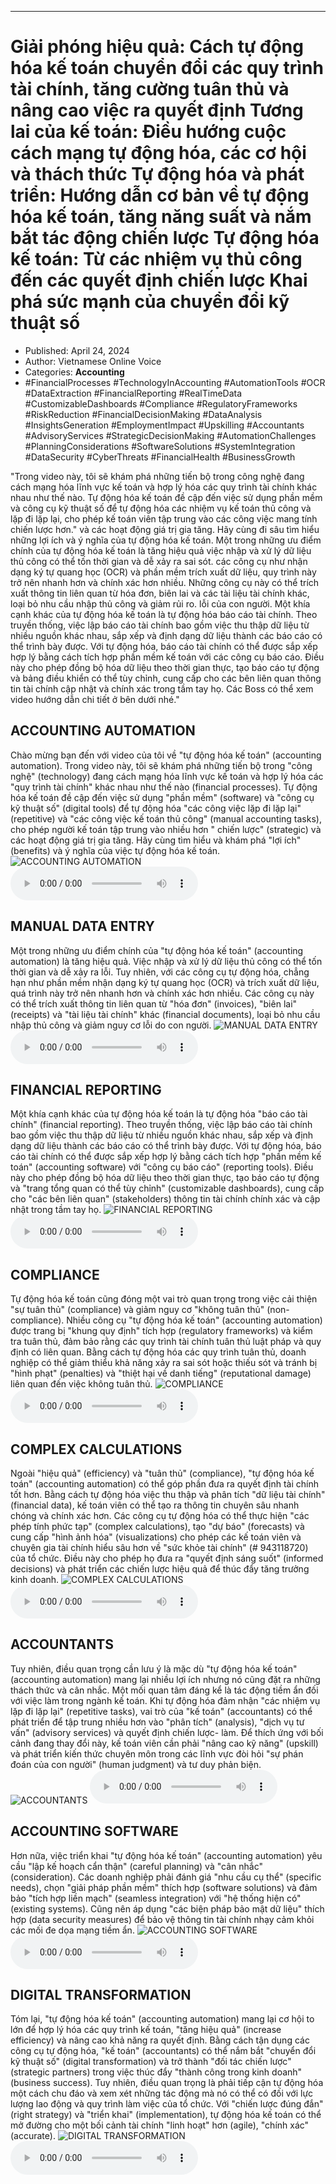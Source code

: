 
---

# Giải phóng hiệu quả: Cách tự động hóa kế toán chuyển đổi các quy trình tài chính, tăng cường tuân thủ và nâng cao việc ra quyết định Tương lai của kế toán: Điều hướng cuộc cách mạng tự động hóa, các cơ hội và thách thức Tự động hóa và phát triển: Hướng dẫn cơ bản về tự động hóa kế toán, tăng năng suất và nắm bắt tác động chiến lược Tự động hóa kế toán: Từ các nhiệm vụ thủ công đến các quyết định chiến lược Khai phá sức mạnh của chuyển đổi kỹ thuật số

- Published: April 24, 2024
- Author: Vietnamese Online Voice
- Categories: **Accounting**
- #FinancialProcesses #TechnologyInAccounting #AutomationTools #OCR #DataExtraction #FinancialReporting #RealTimeData #CustomizableDashboards #Compliance #RegulatoryFrameworks #RiskReduction #FinancialDecisionMaking #DataAnalysis #InsightsGeneration #EmploymentImpact #Upskilling #Accountants #AdvisoryServices #StrategicDecisionMaking #AutomationChallenges #PlanningConsiderations #SoftwareSolutions #SystemIntegration #DataSecurity #CyberThreats #FinancialHealth #BusinessGrowth

"Trong video này, tôi sẽ khám phá những tiến bộ trong công nghệ đang cách mạng hóa lĩnh vực kế toán và hợp lý hóa các quy trình tài chính khác nhau như thế nào. Tự động hóa kế toán đề cập đến việc sử dụng phần mềm và công cụ kỹ thuật số để tự động hóa các nhiệm vụ kế toán thủ công và lặp đi lặp lại, cho phép kế toán viên tập trung vào các công việc mang tính chiến lược hơn." và các hoạt động giá trị gia tăng. Hãy cùng đi sâu tìm hiểu những lợi ích và ý nghĩa của tự động hóa kế toán. Một trong những ưu điểm chính của tự động hóa kế toán là tăng hiệu quả việc nhập và xử lý dữ liệu thủ công có thể tốn thời gian và dễ xảy ra sai sót. các công cụ như nhận dạng ký tự quang học (OCR) và phần mềm trích xuất dữ liệu, quy trình này trở nên nhanh hơn và chính xác hơn nhiều. Những công cụ này có thể trích xuất thông tin liên quan từ hóa đơn, biên lai và các tài liệu tài chính khác, loại bỏ nhu cầu nhập thủ công và giảm rủi ro. lỗi của con người. Một khía cạnh khác của tự động hóa kế toán là tự động hóa báo cáo tài chính. Theo truyền thống, việc lập báo cáo tài chính bao gồm việc thu thập dữ liệu từ nhiều nguồn khác nhau, sắp xếp và định dạng dữ liệu thành các báo cáo có thể trình bày được. Với tự động hóa, báo cáo tài chính có thể được sắp xếp hợp lý bằng cách tích hợp phần mềm kế toán với các công cụ báo cáo. Điều này cho phép đồng bộ hóa dữ liệu theo thời gian thực, tạo báo cáo tự động và bảng điều khiển có thể tùy chỉnh, cung cấp cho các bên liên quan thông tin tài chính cập nhật và chính xác trong tầm tay họ. Các Boss có thể xem video hướng dẫn chi tiết ở bên dưới nhé."


## ACCOUNTING AUTOMATION

Chào mừng bạn đến với video của tôi về "tự động hóa kế toán" (accounting automation). Trong video này, tôi sẽ khám phá những tiến bộ trong "công nghệ" (technology) đang cách mạng hóa lĩnh vực kế toán và hợp lý hóa các "quy trình tài chính" khác nhau như thế nào (financial processes). Tự động hóa kế toán đề cập đến việc sử dụng "phần mềm" (software) và "công cụ kỹ thuật số" (digital tools) để tự động hóa "các công việc lặp đi lặp lại" (repetitive) và "các công việc kế toán thủ công" (manual accounting tasks), cho phép người kế toán tập trung vào nhiều hơn " chiến lược" (strategic) và các hoạt động giá trị gia tăng. Hãy cùng tìm hiểu và khám phá "lợi ích" (benefits) và ý nghĩa của việc tự động hóa kế toán.
![ACCOUNTING AUTOMATION](https://http-archiver-apis-production-80.schnworks.com/storage/images/transitions/2024-04-24/transition--12354653138-Montserrat-ExtraBold-4A148C.jpg)
<audio controls>
    <source src="https://http-archiver-apis-production-80.schnworks.com/storage/audio/file-16465502872.mp3" type="audio/mpeg">
</audio>



## MANUAL DATA ENTRY

Một trong những ưu điểm chính của "tự động hóa kế toán" (accounting automation) là tăng hiệu quả. Việc nhập và xử lý dữ liệu thủ công có thể tốn thời gian và dễ xảy ra lỗi. Tuy nhiên, với các công cụ tự động hóa, chẳng hạn như phần mềm nhận dạng ký tự quang học (OCR) và trích xuất dữ liệu, quá trình này trở nên nhanh hơn và chính xác hơn nhiều. Các công cụ này có thể trích xuất thông tin liên quan từ "hóa đơn" (invoices), "biên lai" (receipts) và "tài liệu tài chính" khác (financial documents), loại bỏ nhu cầu nhập thủ công và giảm nguy cơ lỗi do con người.
![MANUAL DATA ENTRY](https://http-archiver-apis-production-80.schnworks.com/storage/images/transitions/2024-04-24/transition-12842155470-Montserrat-Black-303F9F.jpg)
<audio controls>
    <source src="https://http-archiver-apis-production-80.schnworks.com/storage/audio/file-63965734666.mp3" type="audio/mpeg">
</audio>



## FINANCIAL REPORTING

Một khía cạnh khác của tự động hóa kế toán là tự động hóa "báo cáo tài chính" (financial reporting). Theo truyền thống, việc lập báo cáo tài chính bao gồm việc thu thập dữ liệu từ nhiều nguồn khác nhau, sắp xếp và định dạng dữ liệu thành các báo cáo có thể trình bày được. Với tự động hóa, báo cáo tài chính có thể được sắp xếp hợp lý bằng cách tích hợp "phần mềm kế toán" (accounting software) với "công cụ báo cáo" (reporting tools). Điều này cho phép đồng bộ hóa dữ liệu theo thời gian thực, tạo báo cáo tự động và "trang tổng quan có thể tùy chỉnh" (customizable dashboards), cung cấp cho "các bên liên quan" (stakeholders) thông tin tài chính chính xác và cập nhật trong tầm tay họ.
![FINANCIAL REPORTING](https://http-archiver-apis-production-80.schnworks.com/storage/images/transitions/2024-04-24/transition-30561969440-Montserrat-Regular-004895.jpg)
<audio controls>
    <source src="https://http-archiver-apis-production-80.schnworks.com/storage/audio/file-6572511359.mp3" type="audio/mpeg">
</audio>



## COMPLIANCE

Tự động hóa kế toán cũng đóng một vai trò quan trọng trong việc cải thiện "sự tuân thủ" (compliance) và giảm nguy cơ "không tuân thủ" (non-compliance). Nhiều công cụ "tự động hóa kế toán" (accounting automation) được trang bị "khung quy định" tích hợp (regulatory frameworks) và kiểm tra tuân thủ, đảm bảo rằng các quy trình tài chính tuân thủ luật pháp và quy định có liên quan. Bằng cách tự động hóa các quy trình tuân thủ, doanh nghiệp có thể giảm thiểu khả năng xảy ra sai sót hoặc thiếu sót và tránh bị "hình phạt" (penalties) và "thiệt hại về danh tiếng" (reputational damage) liên quan đến việc không tuân thủ.
![COMPLIANCE](https://http-archiver-apis-production-80.schnworks.com/storage/images/transitions/2024-04-24/transition-31496881105-Montserrat-SemiBold-004895.jpg)
<audio controls>
    <source src="https://http-archiver-apis-production-80.schnworks.com/storage/audio/file-4118026219.mp3" type="audio/mpeg">
</audio>



## COMPLEX CALCULATIONS

Ngoài "hiệu quả" (efficiency) và "tuân thủ" (compliance), "tự động hóa kế toán" (accounting automation) có thể góp phần đưa ra quyết định tài chính tốt hơn. Bằng cách tự động hóa việc thu thập và phân tích "dữ liệu tài chính" (financial data), kế toán viên có thể tạo ra thông tin chuyên sâu nhanh chóng và chính xác hơn. Các công cụ tự động hóa có thể thực hiện "các phép tính phức tạp" (complex calculations), tạo "dự báo" (forecasts) và cung cấp "hình ảnh hóa" (visualizations) cho phép các kế toán viên và chuyên gia tài chính hiểu sâu hơn về "sức khỏe tài chính" (# 943118720) của tổ chức. Điều này cho phép họ đưa ra "quyết định sáng suốt" (informed decisions) và phát triển các chiến lược hiệu quả để thúc đẩy tăng trưởng kinh doanh.
![COMPLEX CALCULATIONS](https://http-archiver-apis-production-80.schnworks.com/storage/images/transitions/2024-04-24/transition--3097931472-Montserrat-Regular-9C27B0.jpg)
<audio controls>
    <source src="https://http-archiver-apis-production-80.schnworks.com/storage/audio/file-33422257382.mp3" type="audio/mpeg">
</audio>



## ACCOUNTANTS

Tuy nhiên, điều quan trọng cần lưu ý là mặc dù "tự động hóa kế toán" (accounting automation) mang lại nhiều lợi ích nhưng nó cũng đặt ra những thách thức và cân nhắc. Một mối quan tâm đáng kể là tác động tiềm ẩn đối với việc làm trong ngành kế toán. Khi tự động hóa đảm nhận "các nhiệm vụ lặp đi lặp lại" (repetitive tasks), vai trò của "kế toán" (accountants) có thể phát triển để tập trung nhiều hơn vào "phân tích" (analysis), "dịch vụ tư vấn" (advisory services) và quyết định chiến lược- làm. Để thích ứng với bối cảnh đang thay đổi này, kế toán viên cần phải "nâng cao kỹ năng" (upskill) và phát triển kiến ​​thức chuyên môn trong các lĩnh vực đòi hỏi "sự phán đoán của con người" (human judgment) và tư duy phản biện.
![ACCOUNTANTS](https://http-archiver-apis-production-80.schnworks.com/storage/images/transitions/2024-04-24/transition--775140273-Montserrat-Medium-303F9F.jpg)
<audio controls>
    <source src="https://http-archiver-apis-production-80.schnworks.com/storage/audio/file-16706916176.mp3" type="audio/mpeg">
</audio>



## ACCOUNTING SOFTWARE

Hơn nữa, việc triển khai "tự động hóa kế toán" (accounting automation) yêu cầu "lập kế hoạch cẩn thận" (careful planning) và "cân nhắc" (consideration). Các doanh nghiệp phải đánh giá "nhu cầu cụ thể" (specific needs), chọn "giải pháp phần mềm" thích hợp (software solutions) và đảm bảo "tích hợp liền mạch" (seamless integration) với "hệ thống hiện có" (existing systems). Cũng nên áp dụng "các biện pháp bảo mật dữ liệu" thích hợp (data security measures) để bảo vệ thông tin tài chính nhạy cảm khỏi các mối đe dọa mạng tiềm ẩn.
![ACCOUNTING SOFTWARE](https://http-archiver-apis-production-80.schnworks.com/storage/images/transitions/2024-04-24/transition--17801701756-Montserrat-SemiBold-004895.jpg)
<audio controls>
    <source src="https://http-archiver-apis-production-80.schnworks.com/storage/audio/file-11665108361.mp3" type="audio/mpeg">
</audio>



## DIGITAL TRANSFORMATION

Tóm lại, "tự động hóa kế toán" (accounting automation) mang lại cơ hội to lớn để hợp lý hóa các quy trình kế toán, "tăng hiệu quả" (increase efficiency) và nâng cao khả năng ra quyết định. Bằng cách tận dụng các công cụ tự động hóa, "kế toán" (accountants) có thể nắm bắt "chuyển đổi kỹ thuật số" (digital transformation) và trở thành "đối tác chiến lược" (strategic partners) trong việc thúc đẩy "thành công trong kinh doanh" (business success). Tuy nhiên, điều quan trọng là phải tiếp cận tự động hóa một cách chu đáo và xem xét những tác động mà nó có thể có đối với lực lượng lao động và quy trình làm việc của tổ chức. Với "chiến lược đúng đắn" (right strategy) và "triển khai" (implementation), tự động hóa kế toán có thể mở đường cho một bối cảnh tài chính "linh hoạt" hơn (agile), "chính xác" (accurate).
![DIGITAL TRANSFORMATION](https://http-archiver-apis-production-80.schnworks.com/storage/images/transitions/2024-04-24/transition--37340432801-Montserrat-Thin-9C27B0.jpg)
<audio controls>
    <source src="https://http-archiver-apis-production-80.schnworks.com/storage/audio/file-39065427351.mp3" type="audio/mpeg">
</audio>

